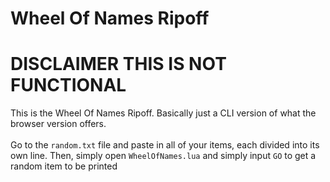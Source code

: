 # Wheel Of Names Ripoff
# DISCLAIMER THIS IS NOT FUNCTIONAL
This is the Wheel Of Names Ripoff. Basically just a CLI version of what the browser version offers.\
\
Go to the `random.txt` file and paste in all of your items, each divided into its own line.
Then, simply open `WheelOfNames.lua` and simply input `GO` to get a random item to be printed